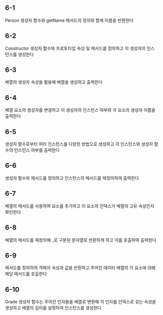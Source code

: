 ## 6-1

Person 생성자 함수와 getName 메서드의 정의와 함께 이름을 반환한다

## 6-2

Constructor 생성자 함수와 프로토타입 속성 및 메서드를 정의하고 이 생성자의 인스턴스를 생성한다

## 6-3

배열의 생성자 속성을 활용해 배열을 생성하고 출력한다

## 6-4

배열 요소의 생성자를 변경하고 이 생성자의 인스턴스 여부와 각 요소의 생성자 이름을 출력한다

## 6-5

생성자 함수로부터 여러 인스턴스를 다양한 방법으로 생성하고 각 인스턴스와 생성자 함수의 인스턴스 여부를 출력한다

## 6-6

생성자 함수와 메서드를 정의하고 인스턴스의 메서드를 재정의하여 출력한다

## 6-7

배열의 메서드를 사용하여 요소를 추가하고 이 요소의 인덱스가 배열의 고유 속성인지 확인한다

## 6-8

배열의 메서드를 재정의해 _로 구분된 문자열로 반환하게 하고 이를 호출하여 출력한다

## 6-9

메서드를 정의하여 객체의 속성과 값을 반환하고 주어진 데이터 배열의 각 요소에 대해 해당 메서드를 호출한다

## 6-10

Grade 생성자 함수는 주어진 인자들을 배열로 변환해 각 인자를 인덱스로 갖는 속성을 생성하고 배열의 길이를 설정하여 인스턴스를 생성한다